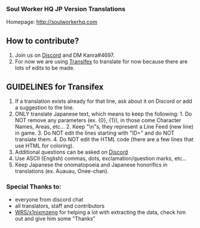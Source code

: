 ### Soul Worker HQ JP Version Translations
Homepage: http://soulworkerhq.com

## How to contribute?
  1. Join us on [Discord](https://discord.gg/0elCk6HCY5XkLg0t) and DM Kanra#4697.
  2. For now we are using [Transifex](https://www.transifex.com/hiromi-corp/swhq) to translate for now because there are lots of edits to be made.

## GUIDELINES for Transifex
  1. If a translation exists already for that line, ask about it on Discord or add a suggestion to the line.
  2. ONLY translate Japanese text, which means to keep the following:
    1. Do NOT remove any parameters (ex. {0}, {1}), in those come Character Names, Areas, etc...
    2. Keep "\n"s, they represent a Line Feed (new line) in game.
    3. Do NOT edit the lines starting with "ID=" and do NOT translate them.
    4. Do NOT edit the HTML code (there are a few lines that use HTML for coloring).
  3. Additional questions can be asked on [Discord](https://discord.gg/0elCk6HCY5XkLg0t)
  4. Use ASCII (English) commas, dots, exclamation/question marks, etc...
  5. Keep Japanese the onomatopoeia and Japanese honorifics in translations (ex. Auauau, Onee-chan).

### Special Thanks to:
  - everyone from discord chat
  - all translators, staff and contributors
  - [WRS/x1nixmzeng](http://forum.xentax.com/memberlist.php?mode=viewprofile&u=16084) for helping a lot with extracting the data, check him out and give him some "Thanks"
